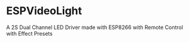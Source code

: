 # ESPVideoLight
A 2S Dual Channel LED Driver made with ESP8266 with Remote Control with Effect Presets
